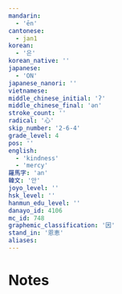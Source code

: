 ```yaml
---
mandarin:
  - 'ēn'
cantonese:
  - jan1
korean:
  - '은'
korean_native: ''
japanese:
  - 'ON'
japanese_nanori: ''
vietnamese:
middle_chinese_initial: 'ʔ'
middle_chinese_final: 'ǝn'
stroke_count: ''
radical: '心'
skip_number: '2-6-4'
grade_level: 4
pos: ''
english:
  - 'kindness'
  - 'mercy'
羅馬字: 'an'
韓文: '안'
joyo_level: ''
hsk_level: ''
hanmun_edu_level: ''
danayo_id: 4106
mc_id: 748
graphemic_classification: '因'
stand_in: '恩恵'
aliases:
---
```


# Notes
